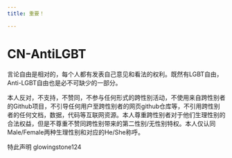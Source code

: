 ```yaml
---
title: 重要！

--- 
```


# CN-AntiLGBT

言论自由是相对的，每个人都有发表自己意见和看法的权利。既然有LGBT自由，Anti-LGBT自由也是必不可缺少的一部分。

本人反对，不支持，不赞同，不参与任何形式的跨性别活动，不使用来自跨性别者的Github项目，不引导任何用户至跨性别者的网页github仓库等，不引用跨性别者的任何文档，数据，代码等互联网资源。本人尊重跨性别者对于他们生理性别的合法权益，但是不尊重不赞同跨性别带来的第二性别/无性别特权。本人仅认同Male/Female两种生理性别和对应的He/She称呼。

特此声明 glowingstone124
